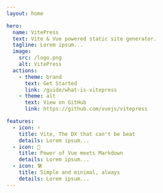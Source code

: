 ```yaml
---
layout: home

hero:
  name: VitePress
  text: Vite & Vue powered static site generator.
  tagline: Lorem ipsum...
  image:
    src: /logo.png
    alt: VitePress
  actions:
    - theme: brand
      text: Get Started
      link: /guide/what-is-vitepress
    - theme: alt
      text: View on GitHub
      link: https://github.com/vuejs/vitepress

features:
  - icon: ⚡️
    title: Vite, The DX that can't be beat
    details: Lorem ipsum...
  - icon: 🖖
    title: Power of Vue meets Markdown
    details: Lorem ipsum...
  - icon: 🛠️
    title: Simple and minimal, always
    details: Lorem ipsum...
---
```



<!-- <style>
:root {
  --vp-home-hero-name-color: green;
}
</style> -->
<!-- ---
layout: home

hero:
  name: Stybot
  text: Twitch chat bot
  tagline: Lorem ipsum...
#   image:
#     src: /logo.png
#     alt: VitePress
  actions:
    - theme: brand
      text: Get Started
      link: /1
    - theme: alt
      text: View on GitHub
      link: https://github.com/vuejs/vitepress
--- -->

